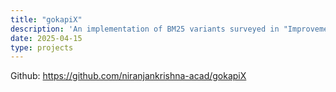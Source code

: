 ```yaml
---
title: "gokapiX"
description: 'An implementation of BM25 variants surveyed in "Improvements to BM25 and Language Models Examined" by Trotman et al., 2014.'
date: 2025-04-15
type: projects
---
```

Github: https://github.com/niranjankrishna-acad/gokapiX
